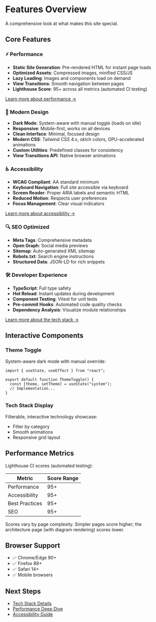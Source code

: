 # Features Overview

A comprehensive look at what makes this site special.

## Core Features

### ⚡ Performance

- **Static Site Generation**: Pre-rendered HTML for instant page loads
- **Optimized Assets**: Compressed images, minified CSS/JS
- **Lazy Loading**: Images and components load on demand
- **View Transitions**: Smooth navigation between pages
- **Lighthouse Score**: 95+ across all metrics (automated CI testing)

[Learn more about performance →](performance.md)

### 🎨 Modern Design

- **Dark Mode**: System-aware with manual toggle (loads on idle)
- **Responsive**: Mobile-first, works on all devices
- **Clean Interface**: Minimal, focused design
- **Modern CSS**: Tailwind CSS 4.x, oklch colors, GPU-accelerated animations
- **Custom Utilities**: Predefined classes for consistency
- **View Transitions API**: Native browser animations

### ♿ Accessibility

- **WCAG Compliant**: AA standard minimum
- **Keyboard Navigation**: Full site accessible via keyboard
- **Screen Reader**: Proper ARIA labels and semantic HTML
- **Reduced Motion**: Respects user preferences
- **Focus Management**: Clear visual indicators

[Learn more about accessibility →](accessibility.md)

### 🔍 SEO Optimized

- **Meta Tags**: Comprehensive metadata
- **Open Graph**: Social media previews
- **Sitemap**: Auto-generated XML sitemap
- **Robots.txt**: Search engine instructions
- **Structured Data**: JSON-LD for rich snippets

### 🛠️ Developer Experience

- **TypeScript**: Full type safety
- **Hot Reload**: Instant updates during development
- **Component Testing**: Vitest for unit tests
- **Pre-commit Hooks**: Automated code quality checks
- **Dependency Analysis**: Visualize module relationships

[Learn more about the tech stack →](tech-stack.md)

## Interactive Components

### Theme Toggle

System-aware dark mode with manual override:

```tsx
import { useState, useEffect } from "react";

export default function ThemeToggle() {
  const [theme, setTheme] = useState("system");
  // Implementation...
}
```

### Tech Stack Display

Filterable, interactive technology showcase:

- Filter by category
- Smooth animations
- Responsive grid layout

## Performance Metrics

Lighthouse CI scores (automated testing):

| Metric         | Score Range |
| -------------- | ----------- |
| Performance    | 95+         |
| Accessibility  | 95+         |
| Best Practices | 95+         |
| SEO            | 95+         |

Scores vary by page complexity. Simpler pages score higher; the architecture page (with diagram rendering) scores lower.

## Browser Support

- ✅ Chrome/Edge 90+
- ✅ Firefox 88+
- ✅ Safari 14+
- ✅ Mobile browsers

## Next Steps

- [Tech Stack Details](tech-stack.md)
- [Performance Deep Dive](performance.md)
- [Accessibility Guide](accessibility.md)
